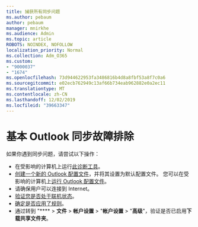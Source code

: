 ```yaml
---
title: 捕获所有同步问题
ms.author: pebaum
author: pebaum
manager: mnirkhe
ms.audience: Admin
ms.topic: article
ROBOTS: NOINDEX, NOFOLLOW
localization_priority: Normal
ms.collection: Adm_O365
ms.custom:
- "9000037"
- "1674"
ms.openlocfilehash: 73d944622953fa3486816b4d8a8fbf53a8f7c0a6
ms.sourcegitcommit: e02ecb762949c13af66b734eab962882e0a2ec11
ms.translationtype: MT
ms.contentlocale: zh-CN
ms.lasthandoff: 12/02/2019
ms.locfileid: "39663347"
---
```

# <a name="basic-outlook-sync-troubleshooting"></a>基本 Outlook 同步故障排除

如果你遇到同步问题，请尝试以下操作：

- 在受影响的计算机上运行[此诊断工具](https://aka.ms/sara-outlooksendreceive)。
- [创建一个新的 Outlook 配置文件](https://support.office.com/article/f544c1ba-3352-4b3b-be0b-8d42a540459d)，并将其设置为默认配置文件。 您可以在受影响的计算机上[运行 Outlook 配置文件](https://aka.ms/SaRA-OutlookSetupProfile)。
- 请确保用户可以连接到 Internet。 
- [验证您是否处于联机状态](https://support.office.com/article/2460e4a8-16c7-47fc-b204-b1549275aac9)。
- [确定是否应用了规则](https://support.office.com/article/C24F5DEA-9465-4DF4-AD17-A50704D66C59)。
- 通过转到 "**** > **文件** > **帐户设置** > "**帐户设置** > "**高级**"，验证是否已启用**下载共享文件夹**。